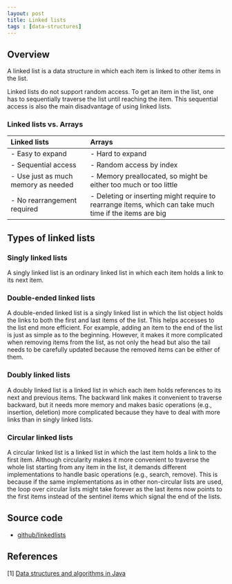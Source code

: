 ```yaml
---
layout: post
title: Linked lists
tags : [data-structures]
---
```


## Overview

A linked list is a data structure in which each item is linked to other items in the list.

Linked lists do not support random access. To get an item in the list, one has to sequentially traverse the list until reaching the item. This sequential access is also the main disadvantage of using linked lists.

<!--break-->

### Linked lists vs. Arrays

| Linked lists | Arrays |
| :------------- | :------------- |
| - Easy to expand | - Hard to expand       |
| - Sequential access | - Random access by index |
| - Use just as much memory as needed | - Memory preallocated, so might be either too much or too little |
| - No rearrangement required  | - Deleting or inserting might require to rearrange items, which can take much time if the items are big |

## Types of linked lists

### Singly linked lists

A singly linked list is an ordinary linked list in which each item holds a link to its next item.

### Double-ended linked lists

A double-ended linked list is a singly linked list in which the list object holds the links to both the first and last items of the list. This helps accesses to the list end more efficient. For example, adding an item to the end of the list is just as simple as to the beginning. However, it makes it more complicated when removing items from the list, as not only the head but also the tail needs to be carefully updated because the removed items can be either of them.

### Doubly linked lists

A doubly linked list is a linked list in which each item holds references to its next and previous items. The backward link makes it convenient to traverse backward, but it needs more memory and makes basic operations (e.g., insertion, deletion) more complicated because they have to deal with more links than in singly linked lists.

### Circular linked lists

A circular linked list is a linked list in which the last item holds a link to the first item. Although circularity makes it more convenient to traverse the whole list starting from any item in the list, it demands different implementations to handle basic operations (e.g., search, remove). This is because if the same implementations as in other non-circular lists are used, the loop over circular lists might take forever as the last items now points to the first items instead of the sentinel items which signal the end of the lists.

## Source code

- [github/linkedlists](https://github.com/khanhpdt/datastructures-algorithms/tree/master/data-structures/src/main/java/vn/khanhpdt/playgrounds/datastructures/linkedlists)

## References

[1] [Data structures and algorithms in Java](http://www.amazon.com/Data-Structures-Algorithms-Java-2nd/dp/0672324539/ref=sr_1_4?s=books&ie=UTF8&qid=1461439850&sr=1-4&keywords=data+structures+and+algorithms+in+java)
